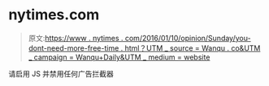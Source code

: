# nytimes.com

> 原文:[https://www . nytimes . com/2016/01/10/opinion/Sunday/you-dont-need-more-free-time . html？UTM _ source = Wanqu . co&UTM _ campaign = Wanqu+Daily&UTM _ medium = website](https://www.nytimes.com/2016/01/10/opinion/sunday/you-dont-need-more-free-time.html?utm_source=wanqu.co&utm_campaign=Wanqu+Daily&utm_medium=website)

请启用 JS 并禁用任何广告拦截器